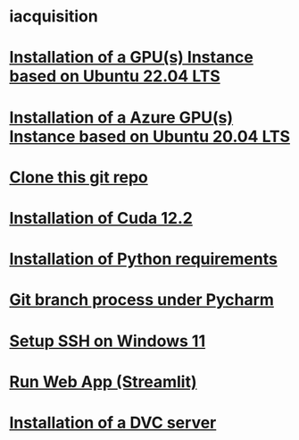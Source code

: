 # iacquisition

# [Installation of a GPU(s) Instance based on Ubuntu 22.04 LTS](https://github.com/gdescamps/docia/blob/main/install_ubuntu_gpu_instance.md)

# [Installation of a Azure GPU(s) Instance based on Ubuntu 20.04 LTS](https://github.com/gdescamps/docia/blob/main/install_azure_gpu_instance.md)

# [Clone this git repo](https://github.com/gdescamps/docia/blob/main/clone_plania_git_repo.md)

# [Installation of Cuda 12.2](https://github.com/gdescamps/docia/blob/main/install_cuda_122.md)

# [Installation of Python requirements](https://github.com/gdescamps/docia/blob/main/install_python_env2.md)

# [Git branch process under Pycharm](https://github.com/gdescamps/docia/blob/main/git_branch_process_on_pycharm.md)

# [Setup SSH on Windows 11](https://github.com/gdescamps/docia/blob/main/setup_ssh_windows11.md)

# [Run Web App (Streamlit)](https://github.com/gdescamps/docia/blob/main/run_plania_streamlit.md)

# [Installation of a DVC server](https://github.com/gdescamps/docia/blob/main//install_dvc_server.md)
